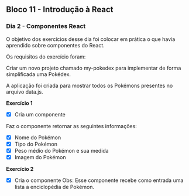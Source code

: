 ## Bloco 11 - Introdução à React
### Dia 2 - Componentes React

O objetivo dos exercícios desse dia foi colocar em prática o que havia aprendido sobre componentes do React.

Os requisitos do exercí­cio foram:

Criar um novo projeto chamado my-pokedex para implementar de forma simplificada uma Pokédex.

A aplicação foi criada para mostrar todos os Pokémons presentes no arquivo data.js.

**Exercício 1**
- [x] Cria um componente <Pokemon />

Faz o componente retornar as seguintes informações:
- [x] Nome do Pokémon
- [x] Tipo do Pokémon
- [x] Peso médio do Pokémon e sua medida
- [x] Imagem do Pokémon

**Exercício 2**
- [x] Cria o componente <Pokedex />
Obs: Esse componente recebe como entrada uma lista a enciclopédia de Pokémon.
